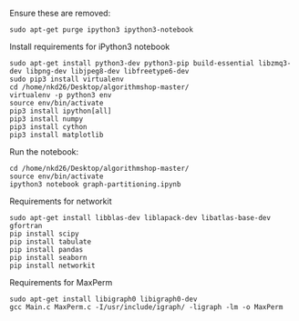 
Ensure these are removed:

    sudo apt-get purge ipython3 ipython3-notebook

Install requirements for iPython3 notebook

    sudo apt-get install python3-dev python3-pip build-essential libzmq3-dev libpng-dev libjpeg8-dev libfreetype6-dev
    sudo pip3 install virtualenv
    cd /home/nkd26/Desktop/algorithmshop-master/
    virtualenv -p python3 env
    source env/bin/activate
    pip3 install ipython[all]
    pip3 install numpy
    pip3 install cython
    pip3 install matplotlib

Run the notebook:

    cd /home/nkd26/Desktop/algorithmshop-master/
    source env/bin/activate
    ipython3 notebook graph-partitioning.ipynb

Requirements for networkit

    sudo apt-get install libblas-dev liblapack-dev libatlas-base-dev gfortran
    pip install scipy
    pip install tabulate
    pip install pandas
    pip install seaborn
    pip install networkit

Requirements for MaxPerm

    sudo apt-get install libigraph0 libigraph0-dev
    gcc Main.c MaxPerm.c -I/usr/include/igraph/ -ligraph -lm -o MaxPerm

